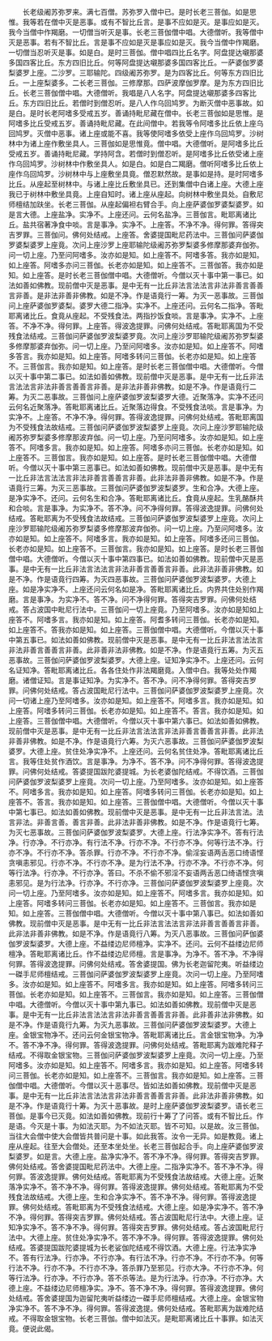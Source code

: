 <!-- { "loadSidebar": true } -->
　　长老级阇苏弥罗来。满七百僧。苏弥罗入僧中已。是时长老三菩伽。如是思惟。我等若在僧中灭是恶事。或有不智比丘言。是事不应如是灭。是事应如是灭。我今当僧中作羯磨。一切僧当听灭是事。长老三菩伽僧中唱。大德僧听。我等僧中灭是恶事。若有不智比丘。言是事不应如是灭是事应如是灭。我今当僧中作羯磨。一切僧当忍听灭是事。如是白。是时三菩伽。僧中唱四比丘名字。阿盘提达嚫那婆多国四客比丘。东方四旧比丘。何等阿盘提达嚫那婆多国四客比丘。一萨婆伽罗婆梨婆罗上座。二沙罗。三耶输陀。四级阇苏弥罗。是为四客比丘。何等东方四旧比丘。一上座梨婆多。二长老三菩伽。三修摩那。四萨波摩伽罗摩。是为东方四旧比丘。长老三菩伽僧中唱。大德僧听。我唱是八人名字。阿盘提达嚫那婆多四客比丘。东方四旧比丘。若僧时到僧忍听。是八人作乌回鸠罗。为断灭僧中恶事故。如是白。是时长老阿嗜多受戒五岁。善诵持毗尼藏在僧中。长老三菩伽如是思惟。是阿嗜多比丘受戒五岁。善诵持毗尼藏。在此间僧中。若我等令阿嗜多比丘依上座乌回鸠罗。灭僧中恶事。诸上座或能不喜。我等使阿嗜多依受上座作乌回鸠罗。沙树林中为诸上座作敷坐具人。三菩伽如是思惟竟。僧中唱。大德僧听。是阿嗜多比丘受戒五岁。善诵持毗尼藏。学持阿含。若僧时到僧忍听。是阿嗜多比丘依受诸上座作乌回鸠罗。沙树林中作敷坐具人。如是白。如是白二羯磨。僧听阿嗜多比丘依上座作乌回鸠罗。沙树林中与上座敷坐具竟。僧忍默然故。是事如是持。是时阿嗜多比丘。从座起至树林中。与诸上座比丘敷坐具已。还到集僧中白诸上座。大德上座我已于树林中敷坐具竟。上座自知时。诸上座从座起。向树林中敷坐具处。自敷尼师檀结加趺坐。长老三菩伽。从座起偏袒右臂合手。向上座萨婆伽罗婆梨婆罗。如是言大德。上座盐净。实净不。上座还问。云何名盐净。三菩伽言。毗耶离诸比丘。盐共宿著净食中啖。言是事净。实净不。上座答。不净不净。得何罪。答得突吉罗罪。三菩伽问。佛何处结戒。上座答。舍婆提国毗尼药法中。三菩伽问萨婆伽罗婆梨婆罗上座竟。次问上座沙罗上座耶输陀级阇苏弥罗梨婆多修摩那婆弃伽弥。问一切上座。乃至问阿嗜多。汝亦如是知。如上座答不。阿嗜多答。我亦如是知。如上座答。阿嗜多亦问三菩伽。长老亦如是知。如上座答不。三菩伽答。我亦如是知。如上座答。是时长老三菩伽僧中唱。大德僧听。今僧以灭十事中第一事已。如法如善如佛教。现前僧中灭是恶事。是中无有一比丘非法言法法言非法非善言善善言非善。是非法非善非佛教。如是不净。作是语竟行一筹。为灭一恶事故。三菩伽问上座萨婆伽罗婆梨。婆罗大德二指净。实净不。上座还问。云何名二指净。答毗耶离诸比丘。食竟从座起。不受残食法。两指抄饭食啖。言是事净。实净不。上座答。不净不净。得何罪。上座答。得波逸提罪。问佛何处结戒。答毗耶离国为不受残食法结戒。三菩伽问萨婆伽罗波梨婆罗竟。次问上座沙罗耶输陀级阇苏弥罗梨婆多修摩那婆弃伽弥。问一切上座。乃至问阿嗜多。汝亦如是知。如上座答不。阿嗜多答言。我亦如是知。如上座答。阿嗜多转问三菩伽。长老亦如是知。如上座答不。三菩伽言。我亦如是知。如上座答。是时长老三菩伽僧中唱。大德僧听。今僧以灭十事中第二事已。如法如善如佛教。现前僧中灭是恶事。是中无有一比丘非法言法法言非法非善言善善言非善。是非法非善非佛教。如是不净。作是语竟行二筹。为灭二恶事故。三菩伽问上座萨婆伽罗波梨婆罗大德。近聚落净。实净不还问云何名近聚落净。答毗耶离诸比丘。近聚落边得食。不受残食法啖。言是事净。为实净不。上座答。不净不净。得何罪。答得波逸提罪。问佛何处结戒。答毗耶离国为不受残食法故结戒。三菩伽问萨婆伽罗波梨婆罗上座竟。次问上座沙罗耶输陀级阇苏弥罗梨婆多修摩那波弃伽。问一切上座。乃至问阿嗜多。汝亦如是知。如上座答不。阿嗜多言。我亦如是知。如上座答。阿嗜多亦问三菩伽。长老亦如是知。如上座答不。三菩伽言。我亦如是知。如上座答。是时长老三菩伽僧中唱。大德僧听。今僧以灭十事中第三恶事已。如法如善如佛教。现前僧中灭是恶事。是中无有一比丘非法言法法言非法非善言善善言非善。此非法非善非佛教。如是不净。作是语竟行三筹。为灭三恶事故。三菩伽问萨婆伽罗波梨婆罗。生和合净。大德上座。是净实净不。还问。云何名生和合净。答毗耶离诸比丘。食竟从座起。生乳酪酥共和合啖。言是事净。为实净不。答不净。问不净得何罪。答得波逸提罪。问佛何处结戒。答毗耶离为不受残食法故结戒。三菩伽问萨婆伽罗波梨婆罗上座竟。次问上座沙罗耶输陀级阇苏弥罗梨婆多修摩那波弃伽弥。问一切上座。乃至问阿嗜多。汝亦如是知。如上座答不。阿嗜多言。我亦如是知。如上座答。阿嗜多还问三菩伽。长老亦如是知。如上座答不。三菩伽言。我亦如是知。如上座答。是时长老三菩伽僧中唱。大德僧听。今僧以灭十事中第四事已。如法如善如佛教。现前僧中灭是恶事。是中无有一比丘非法言法法言非法非善言善善言非善。此非法非善非佛教。如是不净。作是语竟行四筹。为灭四恶事故。三菩伽问萨婆伽罗波梨婆罗。大德上座。如是净实净不。上座还问云何名如是净。答毗耶离诸比丘。内界共住处别作羯磨。言是事净。为实净不。答不净。问不净得何罪。答得突吉罗罪。问佛何处结戒。答占波国中毗尼行法中。三菩伽问一切上座竟。乃至阿嗜多。汝亦如是知如上座答不。阿嗜多言。我亦如是知。如上座答。阿耆多转问三菩伽。长老亦如是知。如上座答不。答我亦如是知。如上座答。三菩伽僧中唱。大德僧听。今僧以灭十事中第五事已。如法如善如佛教。现前僧中灭是恶事。是中无有一比丘非法言法法言非法非善言善善言非善。此非善非法非佛教。如是不净。作是语竟行五筹。为灭五恶事故。三菩伽问萨婆伽罗波梨婆罗。大德上座。证知净实净不。上座还问。云何名证知净。答毗耶离诸比丘。各各住处作非法羯磨竟。入僧中白。我等处处作羯磨。诸僧证知。言是事证知净。为实净不。答不净。问不净得何罪。答得突吉罗罪。问佛何处结戒。答占波国毗尼行法中。三菩伽问萨婆伽罗波梨婆罗上座竟。次问一切诸上座乃至阿嗜多。汝亦如是知。如上座答不。阿嗜多言。我亦如是知。如上座答。阿嗜多转问三菩伽。长老亦如是知。如上座答不。答言。我亦如是知。如上座答。三菩伽僧中唱。大德僧听。今僧以灭十事中第六事已。如法如善如佛教。现前僧中灭是恶事。是中无有一比丘非法言法法言非法非善言善善言非善。此非法非善非佛教。如是不净。作是语竟行六筹。为灭六恶事故。三菩伽问萨婆伽罗波梨婆罗。大德上座。贫住处净实净不。上座还问。云何名贫住处净。答毗耶离诸比丘言。我等住处贫作酒饮。言是事净。为净不。答不净。问不净得何罪。答得波逸提罪。问佛何处结戒。答婆提国跋陀婆提城。为长老婆伽陀结戒。不得饮酒。三菩伽问萨婆伽罗波梨婆罗上座竟。次问一切上座。乃至阿嗜多。汝亦如是知。如上座答不。阿嗜多言。我亦如是知。如上座答。阿嗜多转问三菩伽。长老亦如是知。如上座答不。答言。我亦如是知。如上座答。三菩伽僧中唱。大德僧听。今僧以灭十事中第七事已。如法如善如佛教。现前僧中灭是恶事。是中无有一比丘非法言法。法言非法。非善言善。善言非善。此非法非善非佛教。如是不净。作是语竟行七筹。为灭七恶事故。三菩伽问萨婆伽罗波梨婆罗。大德上座。行法净实净不。答有行法净。行亦净。不行亦净。有行法不净。行亦不净。不行亦不净。何等行法不净。行亦不净。不行亦不净。答杀罪。行亦不净。不行亦不净。偷淫妄语两舌恶口绮语悭贪嗔恚邪见。行亦不净。不行亦不净。是为行法不净。行亦不净。不行亦不净。何等行法净。行亦净。不行亦净。答曰。不杀不偷不邪淫不妄语两舌恶口绮语悭贪嗔恚邪见。是为行法净。行亦净。不行亦净。三菩伽问萨婆伽罗波梨婆罗上座竟。次问一切上座。乃至阿嗜多。汝亦如是知。如上座答不。阿嗜多言。我亦如是知。如上座答。阿嗜多转问三菩伽。长老亦如是知。如上座答不。三菩伽言。我亦如是知。如上座答。三菩伽僧中唱。大德僧听。今僧以灭十事中第八事已。如法如善如佛教。现前僧中灭是恶事。是中无有一比丘非法言法法言非法非善言善善言非善。此非法非善非佛教。如是不净。作是语竟行八筹。为灭八恶事故。三菩伽问萨伽婆伽罗波梨婆罗。大德上座。不益缕边尼师檀净。实净不。还问。云何不益缕边尼师檀净。答毗耶离诸比丘。作不益缕边尼师檀。言是事净。为净不。答不净。不净得何罪。答得波逸提罪。问佛何处结戒。答舍婆提国。佛为长老迦留陀夷。听益缕边一磔手尼师檀结戒。三菩伽问萨婆伽罗波梨婆罗上座竟。次问一切上座。乃至阿嗜多。汝亦如是知。如上座答不。阿嗜多言。我亦如是知。如上座答。阿嗜多转问三菩伽。长老亦如是知。如上座答不。三菩伽言。我亦如是知。如上座答。三菩伽僧中唱。大德僧听。今僧以灭十事中第九事已。如法如善如佛教。现前僧中灭是恶事。是中无有一比丘非法言法法言非法非善言善善言非善。此非善非法非佛教。如是不净。作是语竟行九筹。为灭九恶事故。三菩伽问萨婆伽罗波梨婆罗。大德上座。金银宝物净不。还问云何金银宝物净。答毗耶离诸比丘。言金银宝物净。为净不。答不净不净。得何罪。答得波逸提罪。问佛何处结戒。答毗耶离为跋难陀释子结戒。不得取金银宝物。三菩伽问萨婆伽罗波梨婆罗上座竟。次问一切上座。乃至阿嗜多。汝亦如是知。如上座答不。阿嗜多言。我亦如是知。如上座答。阿嗜多转问三菩伽。长老亦如是知。如上座答不。三菩伽言。我亦如是知。如上座答。三菩伽僧中唱。大德僧听。今僧以灭十恶事尽。皆如法如善如佛教。现前僧中灭是恶事。是中无有一比丘非法言法法言非法非善言善善言非善。此非法非善非佛教。如是不净。作是语竟行十筹。为灭十恶事故。是时上座萨婆伽罗波梨婆罗。语长老三菩伽。是事今已灭竟。如法如善如佛教。现前行十筹了了问答。或有不智比丘。作是语。今灭是十事。为如法灭耶。为不如法灭耶。皆不可知。以是故。汝三菩伽。当往大会僧中使大会僧皆共普问是十事。如此我答。汝令一无异。如是教竟。诸上座从座起。往至大会僧处。还至本坐处坐。长老三菩伽起合手。向上座萨婆伽罗波梨婆罗。如是言。大德上座。盐净实净不。答不净不净。得何罪。答得突吉罗罪。佛何处结戒。答舍婆提国毗尼药法中。大德上座。二指净实净不。答不净不净。得何罪。答波逸提罪。佛何处结戒。答毗耶离为不受残食法故结戒。大德上座。近聚落净实净不。答不净不净。得何罪。答得波逸提罪。佛何处结戒。答毗耶离为不受残食法故结戒。大德上座。生和合净实净不。答不净不净。得何罪。答得波逸提罪。佛何处结戒。答毗耶离为不受残食法结戒。大德上座。如是净实净不。答不净不净。得何罪。答得突吉罗罪。佛何处结戒。答占波国毗尼行法中。大德上座。证知净实净不。答不净不净。得何罪。答得突吉罗罪。佛何处结戒。答占波国毗尼行法中。大德上座。贫住处净实净不。答不净不净。得何罪。答得波逸提罪。佛何处结戒。答婆提国跋陀婆提城为长老娑伽陀结戒不得饮酒。大德上座。行法净实净不。答有行法净。行亦净。不行亦净。有行法不净。行亦不净。不行亦不净。何等行法不净。行亦不净。不行亦不净。答杀罪乃至邪见。行亦大净。不行亦不净。何等行法净。行亦净。不行亦净。答不杀等法。是为行法净。行亦净。不行亦净。大德上座。不益缕边尼师檀净实。净不。答不净不净。得何罪。答得波逸提罪。佛何处结戒。答舍婆提国为迦留陀夷听益缕边一磔手尼师檀结戒。大德上座。金银宝物净实净不。答不净不净。得何罪。答得波逸提。佛何处结戒。答毗耶离为跋难陀结戒。不得取金银宝物。长老三菩伽。僧中如法灭。是毗耶离诸比丘十事罪。如法灭竟。便说此偈。
